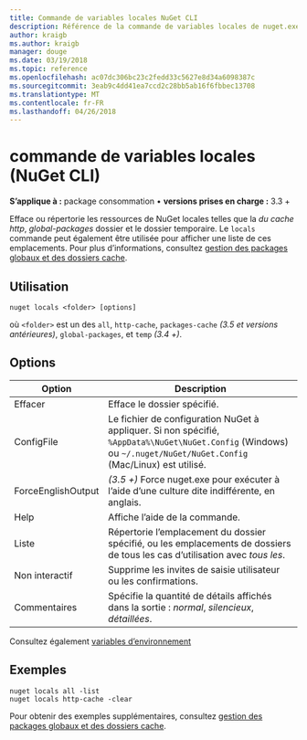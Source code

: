 ```yaml
---
title: Commande de variables locales NuGet CLI
description: Référence de la commande de variables locales de nuget.exe
author: kraigb
ms.author: kraigb
manager: douge
ms.date: 03/19/2018
ms.topic: reference
ms.openlocfilehash: ac07dc306bc23c2fedd33c5627e8d34a6098387c
ms.sourcegitcommit: 3eab9c4dd41ea7ccd2c28bb5ab16f6fbbec13708
ms.translationtype: MT
ms.contentlocale: fr-FR
ms.lasthandoff: 04/26/2018
---
```

# <a name="locals-command-nuget-cli"></a>commande de variables locales (NuGet CLI)

**S’applique à :** package consommation &bullet; **versions prises en charge :** 3.3 +

Efface ou répertorie les ressources de NuGet locales telles que la *du cache http*, *global-packages* dossier et le dossier temporaire. Le `locals` commande peut également être utilisée pour afficher une liste de ces emplacements. Pour plus d’informations, consultez [gestion des packages globaux et des dossiers cache](../consume-packages/managing-the-global-packages-and-cache-folders.md).

## <a name="usage"></a>Utilisation

```cli
nuget locals <folder> [options]
```

où `<folder>` est un des `all`, `http-cache`, `packages-cache` *(3.5 et versions antérieures)*, `global-packages`, et `temp` *(3.4 +)*.

## <a name="options"></a>Options

| Option | Description |
| --- | --- |
| Effacer | Efface le dossier spécifié. |
| ConfigFile | Le fichier de configuration NuGet à appliquer. Si non spécifié, `%AppData%\NuGet\NuGet.Config` (Windows) ou `~/.nuget/NuGet/NuGet.Config` (Mac/Linux) est utilisé.|
| ForceEnglishOutput | *(3.5 +)*  Force nuget.exe pour exécuter à l’aide d’une culture dite indifférente, en anglais. |
| Help | Affiche l’aide de la commande. |
| Liste | Répertorie l’emplacement du dossier spécifié, ou les emplacements de dossiers de tous les cas d’utilisation avec *tous les*. |
| Non interactif | Supprime les invites de saisie utilisateur ou les confirmations. |
| Commentaires | Spécifie la quantité de détails affichés dans la sortie : *normal*, *silencieux*, *détaillées*. |

Consultez également [variables d’environnement](cli-ref-environment-variables.md)

## <a name="examples"></a>Exemples

```cli
nuget locals all -list
nuget locals http-cache -clear
```

Pour obtenir des exemples supplémentaires, consultez [gestion des packages globaux et des dossiers cache](../consume-packages/managing-the-global-packages-and-cache-folders.md).
